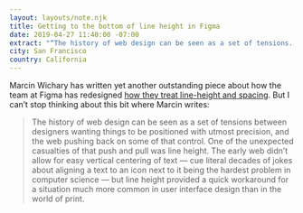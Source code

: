 ```yaml
---
layout: layouts/note.njk
title: Getting to the bottom of line height in Figma
date: 2019-04-27 11:40:00 -07:00
extract: "“The history of web design can be seen as a set of tensions...”"
city: San Francisco
country: California
---
```


Marcin Wichary has written yet another outstanding piece about how the team at Figma has redesigned [how they treat line-height and spacing](https://www.figma.com/blog/line-height-changes). But I can’t stop thinking about this bit where Marcin writes:

> The history of web design can be seen as a set of tensions between designers wanting things to be positioned with utmost precision, and the web pushing back on some of that control. One of the unexpected casualties of that push and pull was line height. The early web didn’t allow for easy vertical centering of text — cue literal decades of jokes about aligning a text to an icon next to it being the hardest problem in computer science — but line height provided a quick workaround for a situation much more common in user interface design than in the world of print.
